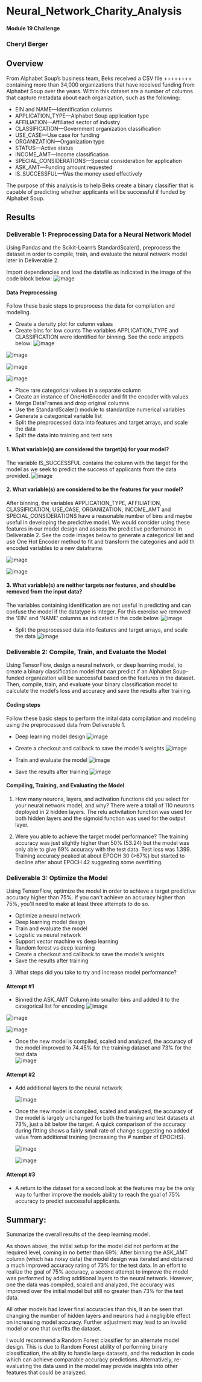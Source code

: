 # Neural_Network_Charity_Analysis
#### Module 19 Challenge
### Cheryl Berger

## Overview
 
From Alphabet Soup’s business team, Beks received a CSV file ++++++++ containing more than 34,000 organizations that have received funding from Alphabet Soup over the years. Within this dataset are a number of columns that capture metadata about each organization, such as the following:

- EIN and NAME—Identification columns
- APPLICATION_TYPE—Alphabet Soup application type
- AFFILIATION—Affiliated sector of industry
- CLASSIFICATION—Government organization classification
- USE_CASE—Use case for funding
- ORGANIZATION—Organization type
- STATUS—Active status
- INCOME_AMT—Income classification
- SPECIAL_CONSIDERATIONS—Special consideration for application
- ASK_AMT—Funding amount requested
- IS_SUCCESSFUL—Was the money used effectively

The purpose of this analysis is to help Beks create a binary classifier that is capable of predicting whether applicants will be successful if funded by Alphabet Soup.

## Results 

### Deliverable 1: Preprocessing Data for a Neural Network Model
Using Pandas and the Scikit-Learn’s StandardScaler(), preprocess the dataset in order to compile, train, and evaluate the neural network model later in Deliverable 2.

Import dependencies and load the datafile as indicated in the image of the code block below:
![image](https://user-images.githubusercontent.com/94234511/162554578-40c3c3f5-a7a7-45c6-bddd-290a159e00fe.png)

#### Data Preprocessing
Follow these basic steps to preprocess the data for compilation and modeling. 
- Create a density plot for column values
- Create bins for low counts
The variables APPLICATION_TYPE and CLASSIFICATION were identified for binning.  See the code snippets below:
 ![image](https://user-images.githubusercontent.com/94234511/162554757-00442e54-8878-40d9-8563-27b877bae39e.png)

 ![image](https://user-images.githubusercontent.com/94234511/162554792-a16298a5-9838-47e6-b104-f8f7091ae417.png)

 ![image](https://user-images.githubusercontent.com/94234511/162554771-f877cd4e-99ce-4571-9e62-bb7173777ce9.png)

 ![image](https://user-images.githubusercontent.com/94234511/162554804-a88f3d78-802e-40d9-a2db-0f657142e2b7.png)

- Place rare categorical values in a separate column
- Create an instance of OneHotEncoder and fit the encoder with values
- Merge DataFrames and drop original columns
- Use the StandardScaler() module to standardize numerical variables
- Generate a categorical variable list
- Split the preprocessed data into features and target arrays, and scale the data
- Split the data into training and test sets

#### 1. What variable(s) are considered the target(s) for your model?
The variable IS_SUCCESSFUL contains the column with the target for the model as we seek to predict the success of applicants from the data provided. 
![image](https://user-images.githubusercontent.com/94234511/162554845-9653092e-a3a7-4df6-ae27-b6b3df39aec4.png)
 
#### 2. What variable(s) are considered to be the features for your model?
After binning, the variables APPLICATION_TYPE, AFFILIATION, CLASSIFICATION, USE_CASE, ORGANIZATION, INCOME_AMT and SPECIAL_CONSIDERATIONS have a reasonable number of bins and maybe useful in developing the predictive model. We would consider using these features in our model design and assess the predictive performance in Deliverable 2. See the code images below to generate a categorical list and use One Hot Encoder method to fit and transform the categories and add th encoded variables to a new dataframe. 

![image](https://user-images.githubusercontent.com/94234511/162554122-9b0674fc-7f6c-4037-a16b-a5c0319f07ab.png)

![image](https://user-images.githubusercontent.com/94234511/162554180-b3919dcb-3d87-480d-b137-d61f1cd39160.png)

#### 3. What variable(s) are neither targets nor features, and should be removed from the input data?
The variables containing identification are not useful in predicting and can confuse the model if the datatype is integer. For this exercise we removed the 'EIN' and 'NAME' columns as indicated in the code below.
![image](https://user-images.githubusercontent.com/94234511/162554156-889de27d-a629-444e-8c3e-cac58e8e6f98.png)

- Split the preprocessed data into features and target arrays, and scale the data
![image](https://user-images.githubusercontent.com/94234511/162554216-c575b52c-5c51-4247-9a1b-5917640bddac.png)

### Deliverable 2: Compile, Train, and Evaluate the Model
Using TensorFlow, design a neural network, or deep learning model, to create a binary classification model that can predict if an Alphabet Soup–funded organization will be successful based on the features in the dataset. Then, compile, train, and evaluate your binary classification model to calculate the model’s loss and accuracy and save the results after training.  

#### Coding steps
Follow these basic steps to perform the inital data compilation and modeling using the preprocessed data from Deliverable 1.

- Deep learning model design
  ![image](https://user-images.githubusercontent.com/94234511/162555389-bd642ccd-0b26-4b53-817e-ee4ef7e1d476.png)
  
- Create a checkout and callback to save the model’s weights
  ![image](https://user-images.githubusercontent.com/94234511/162555569-b90eb51f-48d7-4e72-be01-ea3340f05fe0.png)

- Train and evaluate the model
  ![image](https://user-images.githubusercontent.com/94234511/162555438-33cf4965-5043-45b7-8a29-ad842bd0f06f.png)

- Save the results after training
  ![image](https://user-images.githubusercontent.com/94234511/162555593-52e6a3dd-1cbc-49eb-acbd-50f8d406d96f.png)

#### Compiling, Training, and Evaluating the Model
1. How many neurons, layers, and activation functions did you select for your neural network model, and why?
There were a totall of 110 neurons deployed in 2 hidden layers.  The relu activitation function was used for both hidden layers and the sigmoid function was used for the output layer. 

2. Were you able to achieve the target model performance?
The training accuracy was just slightly higher than 50% (53.24) but the model was only able to give 69% accuracy with the test data.  Test loss was 1.399.  Training accuracy peaked at about EPOCH 30 (>67%) but started to decline after about EPOCH 42 suggesting some overfitting.  

### Deliverable 3: Optimize the Model
Using TensorFlow, optimize the model in order to achieve a target predictive accuracy higher than 75%. If you can't achieve an accuracy higher than 75%, you'll need to make at least three attempts to do so.

- Optimize a neural network
- Deep learning model design
- Train and evaluate the model
- Logistic vs neural network
- Support vector machine vs deep learning
- Random forest vs deep learning
- Create a checkout and callback to save the model’s weights
- Save the results after training

3. What steps did you take to try and increase model performance?

#### Attempt #1 
- Binned the ASK_AMT Column into smaller bins and added it to the categorical list for encoding 
 ![image](https://user-images.githubusercontent.com/94234511/162556112-b1783c1e-4b59-4d76-9d99-58d4c766bf60.png)

 ![image](https://user-images.githubusercontent.com/94234511/162556104-3443f2f0-c8ac-4c5c-a739-102405f81d5a.png)

 ![image](https://user-images.githubusercontent.com/94234511/162556176-1ff1dadd-b4ea-42cb-b994-5d399c6fcfb4.png)

- Once the new model is compiled, scaled and analyzed, the accuracy of the model improved to 74.45% for the training dataset and 73% for the test data  
![image](https://user-images.githubusercontent.com/94234511/162556835-c63c7468-a359-4647-a0ec-e6db97348dc7.png)

#### Attempt #2
- Add additional layers to the neural network

  ![image](https://user-images.githubusercontent.com/94234511/162556513-77e34448-c32a-4e51-949d-06d1ef6b4c99.png)

- Once the new model is compiled, scaled and analyzed, the accuracy of the model is largely unchanged for both the training and test datasets at 73%, just a bit below the target. A quick comparison of the accuracy during fitting shows a fairly small rate of change suggesting no added value from additional training (increasing the # number of EPOCHS).  

  ![image](https://user-images.githubusercontent.com/94234511/162556977-db1bc9b4-508e-446c-b986-62c3addff155.png)

  ![image](https://user-images.githubusercontent.com/94234511/162556990-6c6594ba-a48d-4b82-81d1-3b8f0c5c2d4b.png)

#### Attempt #3

- A return to the dataset for a second look at the features may be the only way to further improve the models ability to reach the goal of 75% accuracy to predict successful applicants. 



## Summary: 
Summarize the overall results of the deep learning model. 

As shown above, the initial setup for the model did not perform at the required level, coming in no better than 69%. After binning the ASK_AMT column (which has noisy data) the model design was iterated and obtained a much improved accuracy rating of 73% for the test data.  In an effort to realize the goal of 75% accuracy, a second attempt to improve the model was performed by adding additional layers to the neural network.  However, one the data was compiled, scaled and analyzed, the accuracy was improved over the initial model but still no greater than 73% for the test data.  

All other models had lower final accuracies than this, 
It an be seen that changing the number of hidden layers and neurons had a negligible effect on increasing model accuracy. Further adjustment may lead to an invalid model or one that overfits the dataset.

I would recommend a Random Forest classifier for an alternate model design. This is due to Random Forest ability of performing binary classification, the ability to handle large datasets, and the reduction in code which can achieve comparable accuracy predictions.  Alternatively, re-evaluating the data used in the model may provide insights into other features that could be analyzed. 

